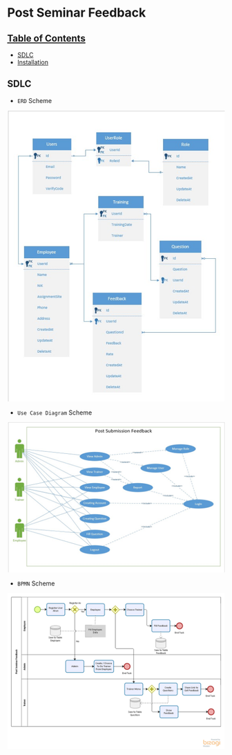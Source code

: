 # Post Seminar Feedback

## [Table of Contents](#)

- [SDLC](#sdlc)
- [Installation](#installation)

## SDLC

- `ERD` Scheme

![picture](SDLC/ERD_PostSeminarFeedback.jpg)

- `Use Case Diagram` Scheme

![picture](SDLC/UCD_PostSeminarFeedback.jpg)

- `BPMN` Scheme

![picture](SDLC/BPMN_PostSeminarFeedback.png)
